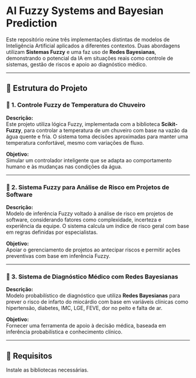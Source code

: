 # AI Fuzzy Systems and Bayesian Prediction


Este repositório reúne três implementações distintas de modelos de Inteligência Artificial aplicados a diferentes contextos. Duas abordagens utilizam **Sistemas Fuzzy** e uma faz uso de **Redes Bayesianas**, demonstrando o potencial da IA em situações reais como controle de sistemas, gestão de riscos e apoio ao diagnóstico médico.

---

## 📁 Estrutura do Projeto

### 🔷 1. Controle Fuzzy de Temperatura do Chuveiro

**Descrição:**  
Este projeto utiliza lógica Fuzzy, implementada com a biblioteca **Scikit-Fuzzy**, para controlar a temperatura de um chuveiro com base na vazão da água quente e fria. O sistema toma decisões aproximadas para manter uma temperatura confortável, mesmo com variações de fluxo.

**Objetivo:**  
Simular um controlador inteligente que se adapta ao comportamento humano e às mudanças nas condições da água.

---

### 🔶 2. Sistema Fuzzy para Análise de Risco em Projetos de Software

**Descrição:**  
Modelo de inferência Fuzzy voltado à análise de risco em projetos de software, considerando fatores como complexidade, incerteza e experiência da equipe. O sistema calcula um índice de risco geral com base em regras definidas por especialistas.

**Objetivo:**  
Apoiar o gerenciamento de projetos ao antecipar riscos e permitir ações preventivas com base em inferência Fuzzy.

---

### 🔷 3. Sistema de Diagnóstico Médico com Redes Bayesianas
 
**Descrição:**  
Modelo probabilístico de diagnóstico que utiliza **Redes Bayesianas** para prever o risco de infarto do miocárdio com base em variáveis clínicas como hipertensão, diabetes, IMC, LGE, FEVE, dor no peito e falta de ar.

**Objetivo:**  
Fornecer uma ferramenta de apoio à decisão médica, baseada em inferência probabilística e conhecimento clínico.

---

## 🧰 Requisitos

Instale as bibliotecas necessárias.

